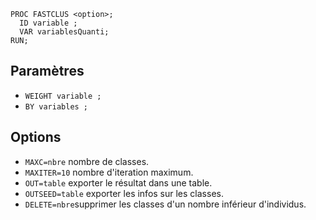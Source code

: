 ```
PROC FASTCLUS <option>;
  ID variable ;
  VAR variablesQuanti;
RUN;
```

## Paramètres

* `WEIGHT variable ;`
* `BY variables ;`

## Options

* `MAXC=nbre` nombre de classes.
* `MAXITER=10` nombre d'iteration maximum.
* `OUT=table` exporter le résultat dans une table.
* `OUTSEED=table` exporter les infos sur les classes.
* `DELETE=nbre`supprimer les classes d'un nombre inférieur d'individus.
